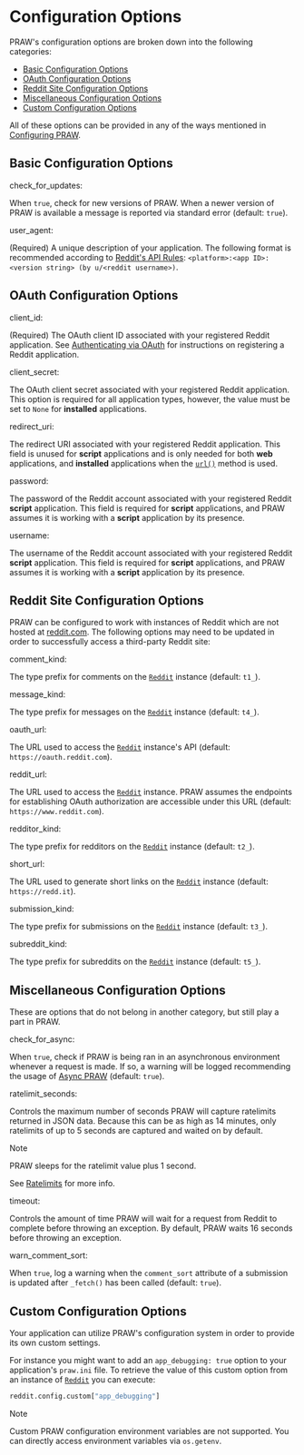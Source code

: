 # Configuration Options

PRAW's configuration options are broken down into the following categories:

- [Basic Configuration Options](https://praw.readthedocs.io/en/stable/getting_started/configuration/options.html#basic-options)
- [OAuth Configuration Options](https://praw.readthedocs.io/en/stable/getting_started/configuration/options.html#oauth-options)
- [Reddit Site Configuration Options](https://praw.readthedocs.io/en/stable/getting_started/configuration/options.html#site-options)
- [Miscellaneous Configuration Options](https://praw.readthedocs.io/en/stable/getting_started/configuration/options.html#misc-options)
- [Custom Configuration Options](https://praw.readthedocs.io/en/stable/getting_started/configuration/options.html#custom-options)

All of these options can be provided in any of the ways mentioned in
[Configuring PRAW](https://praw.readthedocs.io/en/stable/getting_started/configuration.html#configuration).

## Basic Configuration Options

check_for_updates:

When `true`, check for new versions of PRAW. When a newer version
of PRAW is available a message is reported via standard error (default: `true`).

user_agent:

(Required) A unique description of your application. The following format
is recommended according to [Reddit's API Rules](https://github.com/reddit/reddit/wiki/API#rules): `<platform>:<app ID>:<version
string> (by u/<reddit username>)`.

## OAuth Configuration Options

client_id:

(Required) The OAuth client ID associated with your registered Reddit
application. See [Authenticating via OAuth](https://praw.readthedocs.io/en/stable/getting_started/authentication.html#oauth) for instructions on registering a Reddit application.

client_secret:

The OAuth client secret associated with your registered Reddit
application. This option is required for all application types, however, the value
must be set to `None` for **installed** applications.

redirect_uri:

The redirect URI associated with your registered Reddit application. This
field is unused for **script** applications and is only needed for both **web**
applications, and **installed** applications when the [`url()`](https://praw.readthedocs.io/en/stable/code_overview/other/auth.html#praw.models.Auth.url "praw.models.Auth.url") method is used.

password:

The password of the Reddit account associated with your registered Reddit
**script** application. This field is required for **script** applications, and PRAW
assumes it is working with a **script** application by its presence.

username:

The username of the Reddit account associated with your registered Reddit
**script** application. This field is required for **script** applications, and PRAW
assumes it is working with a **script** application by its presence.

## Reddit Site Configuration Options

PRAW can be configured to work with instances of Reddit which are not hosted at
[reddit.com](https://www.reddit.com/). The following options may need to be updated in
order to successfully access a third-party Reddit site:

comment_kind:

The type prefix for comments on the [`Reddit`](https://praw.readthedocs.io/en/stable/code_overview/reddit_instance.html#praw.Reddit "praw.Reddit") instance (default:
`t1_`).

message_kind:

The type prefix for messages on the [`Reddit`](https://praw.readthedocs.io/en/stable/code_overview/reddit_instance.html#praw.Reddit "praw.Reddit") instance (default:
`t4_`).

oauth_url:

The URL used to access the [`Reddit`](https://praw.readthedocs.io/en/stable/code_overview/reddit_instance.html#praw.Reddit "praw.Reddit") instance's API (default:
`https://oauth.reddit.com`).

reddit_url:

The URL used to access the [`Reddit`](https://praw.readthedocs.io/en/stable/code_overview/reddit_instance.html#praw.Reddit "praw.Reddit") instance. PRAW assumes the
endpoints for establishing OAuth authorization are accessible under this URL
(default: `https://www.reddit.com`).

redditor_kind:

The type prefix for redditors on the [`Reddit`](https://praw.readthedocs.io/en/stable/code_overview/reddit_instance.html#praw.Reddit "praw.Reddit") instance (default:
`t2_`).

short_url:

The URL used to generate short links on the [`Reddit`](https://praw.readthedocs.io/en/stable/code_overview/reddit_instance.html#praw.Reddit "praw.Reddit") instance
(default: `https://redd.it`).

submission_kind:

The type prefix for submissions on the [`Reddit`](https://praw.readthedocs.io/en/stable/code_overview/reddit_instance.html#praw.Reddit "praw.Reddit") instance
(default: `t3_`).

subreddit_kind:

The type prefix for subreddits on the [`Reddit`](https://praw.readthedocs.io/en/stable/code_overview/reddit_instance.html#praw.Reddit "praw.Reddit") instance
(default: `t5_`).

## Miscellaneous Configuration Options

These are options that do not belong in another category, but still play a part in PRAW.

check_for_async:

When `true`, check if PRAW is being ran in an asynchronous
environment whenever a request is made. If so, a warning will be logged recommending
the usage of [Async PRAW](https://asyncpraw.readthedocs.io/) (default: `true`).

ratelimit_seconds:

Controls the maximum number of seconds PRAW will capture ratelimits
returned in JSON data. Because this can be as high as 14 minutes, only ratelimits of
up to 5 seconds are captured and waited on by default.

Note

PRAW sleeps for the ratelimit value plus 1 second.

See [Ratelimits](https://praw.readthedocs.io/en/stable/getting_started/ratelimits.html#ratelimits) for more info.

timeout:

Controls the amount of time PRAW will wait for a request from Reddit to
complete before throwing an exception. By default, PRAW waits 16 seconds before
throwing an exception.

warn_comment_sort:

When `true`, log a warning when the `comment_sort` attribute of
a submission is updated after `_fetch()` has been called (default: `true`).

## Custom Configuration Options

Your application can utilize PRAW's configuration system in order to provide its own
custom settings.

For instance you might want to add an `app_debugging: true` option to your
application's `praw.ini` file. To retrieve the value of this custom option from an
instance of [`Reddit`](https://praw.readthedocs.io/en/stable/code_overview/reddit_instance.html#praw.Reddit "praw.Reddit") you can execute:

```python
reddit.config.custom["app_debugging"]
```

Note

Custom PRAW configuration environment variables are not supported. You can directly
access environment variables via `os.getenv`.